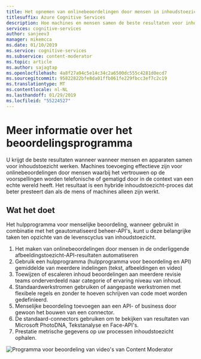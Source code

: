 ```yaml
---
title: Het opnemen van onlinebeoordelingen door mensen in inhoudstoezicht - Content Moderator
titlesuffix: Azure Cognitive Services
description: Hoe machines en mensen samen de beste resultaten voor inhoudstoezicht bieden
services: cognitive-services
author: sanjeev3
manager: mikemcca
ms.date: 01/10/2019
ms.service: cognitive-services
ms.subservice: content-moderator
ms.topic: article
ms.author: sajagtap
ms.openlocfilehash: 4a8f27a94c5e14c34c2a6500dc555c4281d0ecd7
ms.sourcegitcommit: 95822822bfe8da01ffb061fe229fbcc3ef7c2c19
ms.translationtype: MT
ms.contentlocale: nl-NL
ms.lasthandoff: 01/29/2019
ms.locfileid: "55224527"
---
```

# <a name="learn-about-the-review-tool"></a>Meer informatie over het beoordelingsprogramma

U krijgt de beste resultaten wanneer wanneer mensen en apparaten samen voor inhoudstoezicht werken. Machines toevoeging effectieve zijn voor onlinebeoordelingen door mensen waarbij het vertrouwen op de voorspellingen worden telefonische of gematigd door in de context van een echte wereld heeft. Het resultaat is een hybride inhoudstoezicht-proces dat beter presteert dan als de mens of machines alleen zijn werkt.

## <a name="what-it-does"></a>Wat het doet

Het hulpprogramma voor menselijke beoordeling, wanneer gebruikt in combinatie met het geautomatiseerd beheer-API's, kunt u deze belangrijke taken ten opzichte van de levenscyclus van inhoudstoezicht.

1. Het maken van onlinebeoordelingen door mensen in de onderliggende afbeeldingstoezicht-API-resultaten automatiseren
2. Gebruik een hulpprogramma (hulpprogramma voor beoordeling en API) gemiddelde van meerdere indelingen (tekst, afbeeldingen en video)
3. Toewijzen of escaleren inhoud beoordelingen aan meerdere revisie teams onderverdeeld naar categorie of ervaring niveau van inhoud.
4. Standaardwerkstromen gebruiken of aangepaste werkstromen met flexibele regels en zonder te hoeven schrijven van code moet worden gedefinieerd.
5. Menselijke beoordeling toevoegen aan een API- of business door gewoon het bouwen van een connector.
6. De standaard-connectors gebruiken om te bekijken van resultaten van Microsoft PhotoDNA, Tekstanalyse en Face-API's.
7. Prestatie metrische gegevens op uw processen inhoudstoezicht ophalen.

![Programma voor beoordeling van video's van Content Moderator](../images/video-review-default-view.png)
